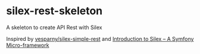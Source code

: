 # silex-rest-skeleton
A skeleton to create API Rest with Silex

Inspired by [vesparny/silex-simple-rest](https://github.com/vesparny/silex-simple-rest) and [Introduction to Silex – A Symfony Micro-framework](http://www.sitepoint.com/introduction-silex-symfony-micro-framework/)

